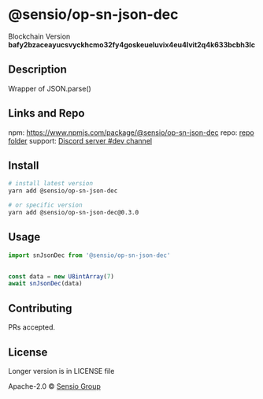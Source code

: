 
  # @sensio/op-sn-json-dec

  Blockchain Version **bafy2bzaceayucsvyckhcmo32fy4goskeueluvix4eu4lvit2q4k633bcbh3lc**
  

  ## Description 
  
  Wrapper of JSON.parse()
  
  ##  Links and Repo

  npm: https://www.npmjs.com/package/@sensio/op-sn-json-dec
  repo: [repo folder](https://gitlab.com/sensio_group/network-js/-/tree/master/operations/snJsonDec)
  support: [Discord server #dev channel](https://discord.gg/JsdKZ5K) 

  ## Install
  
  ```sh
  # install latest version
  yarn add @sensio/op-sn-json-dec

  # or specific version
  yarn add @sensio/op-sn-json-dec@0.3.0
  ```
  
  ## Usage
  
  ```ts
  import snJsonDec from '@sensio/op-sn-json-dec'


  const data = new U8intArray(7)
  await snJsonDec(data)
  ```
  
  ## Contributing
  
  PRs accepted.
  
  ## License
  
  Longer version is in LICENSE file
  
  Apache-2.0 © [Sensio Group](https://sensio.group) 
  
